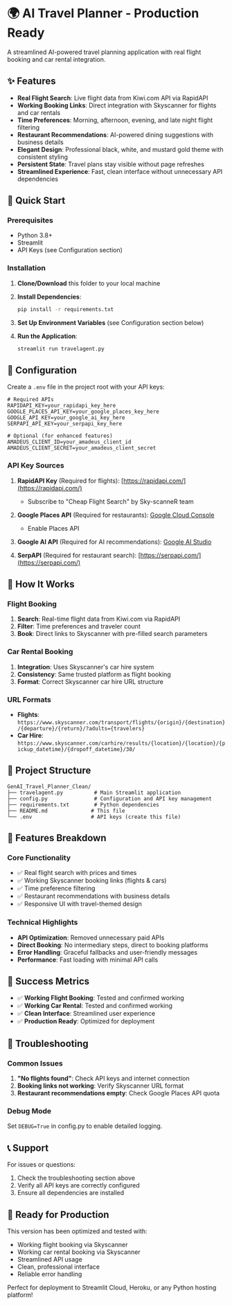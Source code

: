 # 🌍 AI Travel Planner - Production Ready

A streamlined AI-powered travel planning application with real flight booking and car rental integration.

## ✨ Features

- **Real Flight Search**: Live flight data from Kiwi.com API via RapidAPI
- **Working Booking Links**: Direct integration with Skyscanner for flights and car rentals
- **Time Preferences**: Morning, afternoon, evening, and late night flight filtering
- **Restaurant Recommendations**: AI-powered dining suggestions with business details
- **Elegant Design**: Professional black, white, and mustard gold theme with consistent styling
- **Persistent State**: Travel plans stay visible without page refreshes
- **Streamlined Experience**: Fast, clean interface without unnecessary API dependencies

## 🚀 Quick Start

### Prerequisites
- Python 3.8+
- Streamlit
- API Keys (see Configuration section)

### Installation

1. **Clone/Download** this folder to your local machine

2. **Install Dependencies**:
   ```bash
   pip install -r requirements.txt
   ```

3. **Set Up Environment Variables** (see Configuration section below)

4. **Run the Application**:
   ```bash
   streamlit run travelagent.py
   ```

## 🔧 Configuration

Create a `.env` file in the project root with your API keys:

```env
# Required APIs
RAPIDAPI_KEY=your_rapidapi_key_here
GOOGLE_PLACES_API_KEY=your_google_places_key_here
GOOGLE_API_KEY=your_google_ai_key_here
SERPAPI_API_KEY=your_serpapi_key_here

# Optional (for enhanced features)
AMADEUS_CLIENT_ID=your_amadeus_client_id
AMADEUS_CLIENT_SECRET=your_amadeus_client_secret
```

### API Key Sources

1. **RapidAPI Key** (Required for flights): [https://rapidapi.com/](https://rapidapi.com/)
   - Subscribe to "Cheap Flight Search" by Sky-scanneR team
   
2. **Google Places API** (Required for restaurants): [Google Cloud Console](https://console.cloud.google.com/)
   - Enable Places API
   
3. **Google AI API** (Required for AI recommendations): [Google AI Studio](https://aistudio.google.com/)
   
4. **SerpAPI** (Required for restaurant search): [https://serpapi.com/](https://serpapi.com/)

## 🛫 How It Works

### Flight Booking
1. **Search**: Real-time flight data from Kiwi.com via RapidAPI
2. **Filter**: Time preferences and traveler count
3. **Book**: Direct links to Skyscanner with pre-filled search parameters

### Car Rental Booking  
1. **Integration**: Uses Skyscanner's car hire system
2. **Consistency**: Same trusted platform as flight booking
3. **Format**: Correct Skyscanner car hire URL structure

### URL Formats
- **Flights**: `https://www.skyscanner.com/transport/flights/{origin}/{destination}/{departure}/{return}/?adults={travelers}`
- **Car Hire**: `https://www.skyscanner.com/carhire/results/{location}/{location}/{pickup_datetime}/{dropoff_datetime}/30/`

## 📁 Project Structure

```
GenAI_Travel_Planner_Clean/
├── travelagent.py          # Main Streamlit application
├── config.py               # Configuration and API key management
├── requirements.txt        # Python dependencies
├── README.md              # This file
└── .env                   # API keys (create this file)
```

## 🎨 Features Breakdown

### Core Functionality
- ✅ Real flight search with prices and times
- ✅ Working Skyscanner booking links (flights & cars)
- ✅ Time preference filtering
- ✅ Restaurant recommendations with business details
- ✅ Responsive UI with travel-themed design

### Technical Highlights
- **API Optimization**: Removed unnecessary paid APIs
- **Direct Booking**: No intermediary steps, direct to booking platforms
- **Error Handling**: Graceful fallbacks and user-friendly messages
- **Performance**: Fast loading with minimal API calls

## 🌟 Success Metrics

- ✅ **Working Flight Booking**: Tested and confirmed working
- ✅ **Working Car Rental**: Tested and confirmed working
- ✅ **Clean Interface**: Streamlined user experience
- ✅ **Production Ready**: Optimized for deployment

## 🔧 Troubleshooting

### Common Issues

1. **"No flights found"**: Check API keys and internet connection
2. **Booking links not working**: Verify Skyscanner URL format
3. **Restaurant recommendations empty**: Check Google Places API quota

### Debug Mode
Set `DEBUG=True` in config.py to enable detailed logging.

## 📞 Support

For issues or questions:
1. Check the troubleshooting section above
2. Verify all API keys are correctly configured
3. Ensure all dependencies are installed

## 🎯 Ready for Production

This version has been optimized and tested with:
- Working flight booking via Skyscanner
- Working car rental booking via Skyscanner  
- Streamlined API usage
- Clean, professional interface
- Reliable error handling

Perfect for deployment to Streamlit Cloud, Heroku, or any Python hosting platform!
